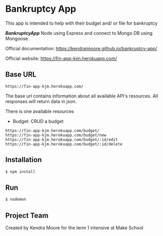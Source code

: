 # Bankruptcy App

This app is intended to help with their budget and/ or file for bankruptcy

**_BankruptcyApp_** Node using Express and connect to Mongo DB using Mongoose.

Official documentation: https://kendrajmoore.github.io/bankruptcy-app/

Official website: https://fin-app-kjm.herokuapp.com/

## Base URL

```
https://fin-app-kjm.herokuapp.com/
```

The base url contains information about all available API's resources. All responses will return data in json.

There is one available resources

-   Budget: CRUD a budget

```
https://fin-app-kjm.herokuapp.com/budget/
https://fin-app-kjm.herokuapp.com/budget/new
https://fin-app-kjm.herokuapp.com/budget/:id/edit
https://fin-app-kjm.herokuapp.com/budget/:id/delete
```

## Installation

```js
$ npm install
```

## Run

```js
$ nodemon
```

## Project Team

Created by Kendra Moore for the term 1 intensive at Make School
